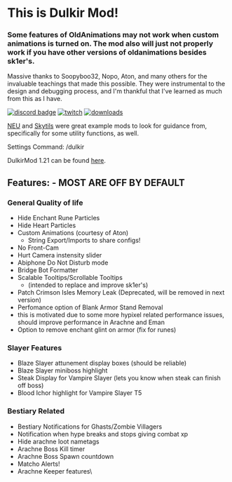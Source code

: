 # This is Dulkir Mod!
### Some features of OldAnimations may not work when custom animations is turned on. The mod also will just not properly work if you have other versions of oldanimations besides sk1er's.
Massive thanks to Soopyboo32, Nopo, Aton, and many others for the invaluable teachings that made this possible.
They were instrumental to the design and debugging process, and I'm thankful that I've learned as much from this
as I have.

[![discord badge](https://img.shields.io/discord/819011720001224735?label=discord&color=9089DA&logo=discord&style=for-the-badge)](https://discord.gg/WnJwrNZQSn)
[![twitch](https://img.shields.io/twitch/status/dulkir?style=for-the-badge)](https://www.twitch.tv/dulkir)
[![downloads](https://img.shields.io/github/downloads/inglettronald/DulkirMod/total?style=for-the-badge)](https://github.com/inglettronald/DulkirMod)


[NEU](https://github.com/Moulberry/NotEnoughUpdates) and [Skytils](https://github.com/Skytils/SkytilsMod) were great example mods to look for guidance from, specifically for some utility functions, as well.

Settings Command: /dulkir

DulkirMod 1.21 can be found [here](https://github.com/inglettronald/DulkirMod-Fabric).

## Features: - MOST ARE OFF BY DEFAULT

### General Quality of life
- Hide Enchant Rune Particles
- Hide Heart Particles
- Custom Animations (courtesy of Aton)
  - String Export/Imports to share configs!
- No Front-Cam
- Hurt Camera instensity slider
- Abiphone Do Not Disturb mode
- Bridge Bot Formatter
- Scalable Tooltips/Scrollable Tooltips
  - (intended to replace and improve sk1er's)
- Patch Crimson Isles Memory Leak (Deprecated, will be removed in next version)
- Perfomance option of Blank Armor Stand Removal
 - this is motivated due to some more hypixel related performance issues, should improve performance in Arachne and Eman
- Option to remove enchant glint on armor (fix for runes)

### Slayer Features
- Blaze Slayer attunement display boxes (should be reliable)
- Blaze Slayer miniboss highlight
- Steak Display for Vampire Slayer (lets you know when steak can finish off boss)
- Blood Ichor highlight for Vampire Slayer T5
  
### Bestiary Related
- Bestiary Notifications for Ghasts/Zombie Villagers
- Notification when hype breaks and stops giving combat xp
- Hide arachne loot nametags
- Arachne Boss Kill timer
- Arachne Boss Spawn countdown
- Matcho Alerts!
- Arachne Keeper features\
